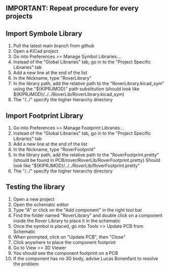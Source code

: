 ## IMPORTANT: Repeat procedure for every projects

## Import Symbole Library

1. Pull the latest main branch from github
2. Open a KiCad project
3. Go into Preferences >> Manage Symbol Libraries...
4. Instead of the "Global Libraries" tab, go in to the "Project Specific Libraries" tab
5. Add a new line at the end of the list
6. In the Nickname, type "RoverLibrary"
7. In the library path, add the relative path to the "RoverLibrary.kicad_sym" using the "${KIPRJMOD}" path substitution (should look like ${KIPRJMOD}/../../RoverLib/RoverLibrary.kicad_sym)
8. The "/../" specify the higher hierarchy directory

## Import Footprint Library

1. Go into Preferences >> Manage Footprint Libraries...
2. Instead of the "Global Libraries" tab, go in to the "Project Specific Libraries" tab
3. Add a new line at the end of the list
4. In the Nickname, type "RoverFootprint"
5. In the library path, add the relative path to the "RoverFootprint.pretty" (should be found in PCB/rover/RoverLib/RoverFootprint.pretty) Should look like "${KIPRJMOD}/../../RoverLib/RoverFootprint.pretty"
6. The "/../" specify the higher hierarchy directory

## Testing the library

1. Open a new project
2. Open the schematic editor
3. Type "A" or click on the "Add component" in the right tool bar
4. Find the folder named "RoverLibrary" and double click on a component inside the Rover Library to place it in the schematic
5. Once the symbol is placed, go into Tools >> Update PCB from Schematic
6. When prompted, click on "Update PCB", then "Close"
7. Click anywhere to place the component footprint
8. Go to View >> 3D Viewer
9. You should see the component footprint on a PCB
10. If the component has no 3D body, advise Lucas Bonenfant to resolve the problem
